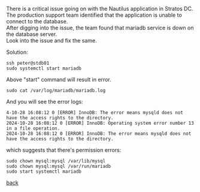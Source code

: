There is a critical issue going on with the Nautilus application in Stratos DC. The production support team identified that the application is unable to connect to the database.  
After digging into the issue, the team found that mariadb service is down on the database server.  
Look into the issue and fix the same.  

Solution:  
```
ssh peter@stdb01
sudo systemctl start mariadb
```
Above "start" command will result in error.  
```
sudo cat /var/log/mariadb/mariadb.log
```
And you will see the error logs:  
```
4-10-28 16:08:12 0 [ERROR] InnoDB: The error means mysqld does not have the access rights to the directory.
2024-10-28 16:08:12 0 [ERROR] InnoDB: Operating system error number 13 in a file operation.
2024-10-28 16:08:12 0 [ERROR] InnoDB: The error means mysqld does not have the access rights to the directory.
```
which suggests that there's permission errors:  
```
sudo chown mysql:mysql /var/lib/mysql
sudo chown mysql:mysql /var/run/mariadb
sudo start systemctl mariadb
```
[back](https://github.com/MederD/Kodekloud-Engineer-Tasks)

